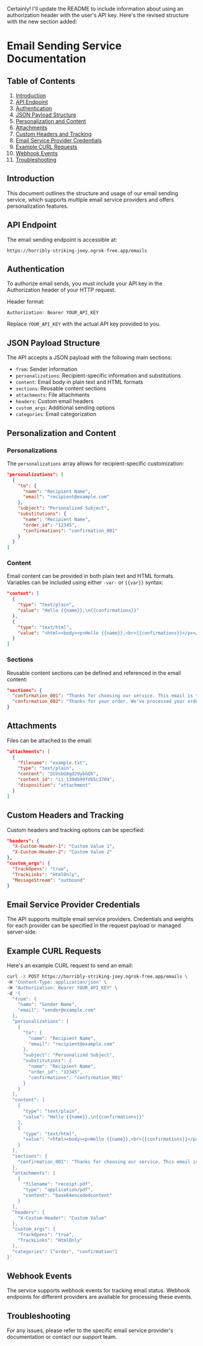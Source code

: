 Certainly! I'll update the README to include information about using an authorization header with the user's API key. Here's the revised structure with the new section added:

# Email Sending Service Documentation

## Table of Contents
1. [Introduction](#introduction)
2. [API Endpoint](#api-endpoint)
3. [Authentication](#authentication)
4. [JSON Payload Structure](#json-payload-structure)
5. [Personalization and Content](#personalization-and-content)
6. [Attachments](#attachments)
7. [Custom Headers and Tracking](#custom-headers-and-tracking)
8. [Email Service Provider Credentials](#email-service-provider-credentials)
9. [Example CURL Requests](#example-curl-requests)
10. [Webhook Events](#webhook-events)
11. [Troubleshooting](#troubleshooting)

## Introduction
This document outlines the structure and usage of our email sending service, which supports multiple email service providers and offers personalization features.

## API Endpoint
The email sending endpoint is accessible at:
```
https://horribly-striking-joey.ngrok-free.app/emails
```

## Authentication
To authorize email sends, you must include your API key in the Authorization header of your HTTP request.

Header format:
```
Authorization: Bearer YOUR_API_KEY
```

Replace `YOUR_API_KEY` with the actual API key provided to you.

## JSON Payload Structure
The API accepts a JSON payload with the following main sections:
- `from`: Sender information
- `personalizations`: Recipient-specific information and substitutions
- `content`: Email body in plain text and HTML formats
- `sections`: Reusable content sections
- `attachments`: File attachments
- `headers`: Custom email headers
- `custom_args`: Additional sending options
- `categories`: Email categorization

## Personalization and Content
### Personalizations
The `personalizations` array allows for recipient-specific customization:
```json
"personalizations": [
  {
    "to": {
      "name": "Recipient Name",
      "email": "recipient@example.com"
    },
    "subject": "Personalized Subject",
    "substitutions": {
      "name": "Recipient Name",
      "order_id": "12345",
      "confirmations": "confirmation_001"
    }
  }
]
```

### Content
Email content can be provided in both plain text and HTML formats. Variables can be included using either `-var-` or `{{var}}` syntax:
```json
"content": [
  {
    "type": "text/plain",
    "value": "Hello {{name}},\n{{confirmations}}"
  },
  {
    "type": "text/html",
    "value": "<html><body><p>Hello {{name}},<br>{{confirmations}}</p></body></html>"
  }
]
```

### Sections
Reusable content sections can be defined and referenced in the email content:
```json
"sections": {
  "confirmation_001": "Thanks for choosing our service. This email is to confirm that we have processed your order {{order_id}}.",
  "confirmation_002": "Thanks for your order. We've processed your order {{order_id}}. You can download your invoice as a PDF for your records."
}
```

## Attachments
Files can be attached to the email:
```json
"attachments": [
  {
    "filename": "example.txt",
    "type": "text/plain",
    "content": "SGVsbG8gd29ybGQh",
    "content_id": "ii_139db99fdb5c3704",
    "disposition": "attachment"
  }
]
```

## Custom Headers and Tracking
Custom headers and tracking options can be specified:
```json
"headers": {
  "X-Custom-Header-1": "Custom Value 1",
  "X-Custom-Header-2": "Custom Value 2"
},
"custom_args": {
  "TrackOpens": "true",
  "TrackLinks": "HtmlOnly",
  "MessageStream": "outbound"
}
```

## Email Service Provider Credentials
The API supports multiple email service providers. Credentials and weights for each provider can be specified in the request payload or managed server-side.

## Example CURL Requests
Here's an example CURL request to send an email:
```bash
curl -X POST https://horribly-striking-joey.ngrok-free.app/emails \
-H "Content-Type: application/json" \
-H "Authorization: Bearer YOUR_API_KEY" \
-d '{
  "from": {
    "name": "Sender Name",
    "email": "sender@example.com"
  },
  "personalizations": [
    {
      "to": {
        "name": "Recipient Name",
        "email": "recipient@example.com"
      },
      "subject": "Personalized Subject",
      "substitutions": {
        "name": "Recipient Name",
        "order_id": "12345",
        "confirmations": "confirmation_001"
      }
    }
  ],
  "content": [
    {
      "type": "text/plain",
      "value": "Hello {{name}},\n{{confirmations}}"
    },
    {
      "type": "text/html",
      "value": "<html><body><p>Hello {{name}},<br>{{confirmations}}</p></body></html>"
    }
  ],
  "sections": {
    "confirmation_001": "Thanks for choosing our service. This email is to confirm that we have processed your order {{order_id}}."
  },
  "attachments": [
    {
      "filename": "receipt.pdf",
      "type": "application/pdf",
      "content": "base64encodedcontent"
    }
  ],
  "headers": {
    "X-Custom-Header": "Custom Value"
  },
  "custom_args": {
    "TrackOpens": "true",
    "TrackLinks": "HtmlOnly"
  },
  "categories": ["order", "confirmation"]
}'
```

## Webhook Events
The service supports webhook events for tracking email status. Webhook endpoints for different providers are available for processing these events.

## Troubleshooting
For any issues, please refer to the specific email service provider's documentation or contact our support team.
